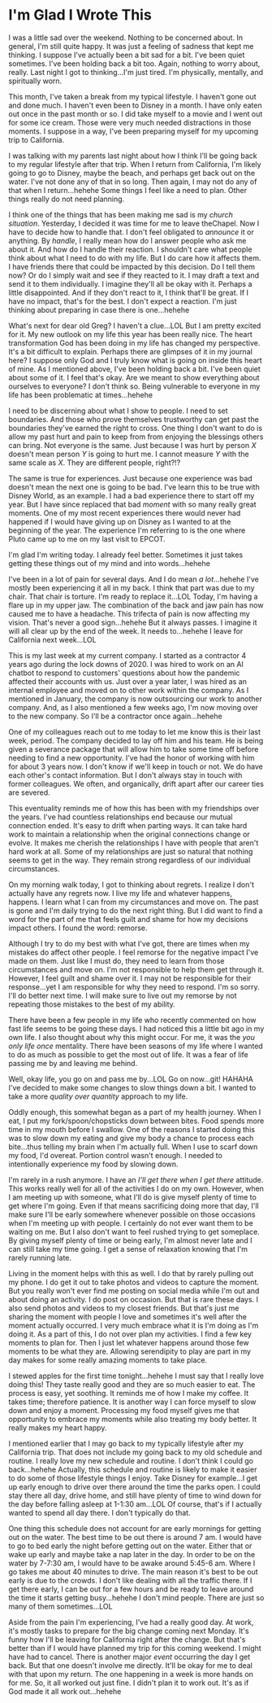 # I'm Glad I Wrote This

I was a little sad over the weekend. Nothing to be concerned about. In general, I'm still quite happy. It was just a feeling of sadness that kept me thinking. I suppose I've actually been a bit sad for a bit. I've been quiet sometimes. I've been holding back a bit too. Again, nothing to worry about, really. Last night I got to thinking...I'm just tired. I'm physically, mentally, and spiritually worn.

This month, I've taken a break from my typical lifestyle. I haven't gone out and done much. I haven't even been to Disney in a month. I have only eaten out once in the past month or so. I did take myself to a movie and I went out for some ice cream. Those were very much needed distractions in those moments. I suppose in a way, I've been preparing myself for my upcoming trip to California.

I was talking with my parents last night about how I think I'll be going back to my regular lifestyle after that trip. When I return from California, I'm likely going to go to Disney, maybe the beach, and perhaps get back out on the water. I've not done any of that in so long. Then again, I may not do any of that when I return...hehehe Some things I feel like a need to plan. Other things really do not need planning.

I think one of the things that has been making me sad is my *church situation*. Yesterday, I decided it was time for me to leave theChapel. Now I have to decide how to handle that. I don't feel obligated to *announce* it or anything. By *handle*, I really mean how do I answer people who ask me about it. And how do I handle their reaction. I shouldn't care what people think about what I need to do with my life. But I do care how it affects them. I have friends there that could be impacted by this decision. Do I tell them now? Or do I simply wait and see if they reacted to it. I may draft a text and send it to them individually. I imagine they'll all be okay with it. Perhaps a little disappointed. And if they don't react to it, I think that'll be great. If I have no impact, that's for the best. I don't expect a reaction. I'm just thinking about preparing in case there is one...hehehe

What's next for dear old Greg? I haven't a clue...LOL But I am pretty excited for it. My new outlook on my life this year has been really nice. The heart transformation God has been doing in my life has changed my perspective. It's a bit difficult to explain. Perhaps there are glimpses of it in my journal here? I suppose only God and I truly know what is going on inside this heart of mine. As I mentioned above, I've been holding back a bit. I've been quiet about some of it. I feel that's okay. Are we meant to show everything about ourselves to everyone? I don't think so. Being vulnerable to everyone in my life has been problematic at times...hehehe

I need to be discerning about what I show to people. I need to set boundaries. And those who prove themselves trustworthy can get past the boundaries they've earned the right to cross. One thing I don't want to do is allow my past hurt and pain to keep from from enjoying the blessings others can bring. Not everyone is the same. Just because I was hurt by person *X* doesn't mean person *Y* is going to hurt me. I cannot measure *Y* with the same scale as *X*. They are different people, right?!?

The same is true for experiences. Just because one experience was bad doesn't mean the next one is going to be bad. I've learn this to be true with Disney World, as an example. I had a bad experience there to start off my year. But I have since replaced that bad *moment* with so many really great moments. One of my most recent experiences there would never had happened if I would have giving up on Disney as I wanted to at the beginning of the year. The experience I'm referring to is the one where Pluto came up to me on my last visit to EPCOT.

I'm glad I'm writing today. I already feel better. Sometimes it just takes getting these things out of my mind and into words...hehehe

I've been in a lot of pain for several days. And I do mean *a lot*...hehehe I've mostly been experiencing it all in my back. I think that part was due to my chair. That chair is torture. I'm ready to replace it...LOL Today, I'm having a flare up in my upper jaw. The combination of the back and jaw pain has now caused me to have a headache. This trifecta of pain is now affecting my vision. That's never a good sign...hehehe But it always passes. I imagine it will all clear up by the end of the week. It needs to...hehehe I leave for California next week...LOL

This is my last week at my current company. I started as a contractor 4 years ago during the lock downs of 2020. I was hired to work on an AI chatbot to respond to customers' questions about how the pandemic affected their accounts with us. Just over a year later, I was hired as an internal employee and moved on to other work within the company. As I mentioned in January, the company is now outsourcing our work to another company. And, as I also mentioned a few weeks ago, I'm now moving over to the new company. So I'll be a contractor once again...hehehe

One of my colleagues reach out to me today to let me know this is their last week, period. The company decided to lay off him and his team. He is being given a severance package that will allow him to take some time off before needing to find a new opportunity. I've had the honor of working with him for about 3 years now. I don't know if we'll keep in touch or not. We do have each other's contact information. But I don't always stay in touch with former colleagues. We often, and organically, drift apart after our career ties are severed.

This eventuality reminds me of how this has been with my friendships over the years. I've had countless relationships end because our mutual connection ended. It's easy to drift when parting ways. It can take hard work to maintain a relationship when the original connections change or evolve. It makes me cherish the relationships I have with people that aren't hard work at all. Some of my relationships are just so natural that nothing seems to get in the way. They remain strong regardless of our individual circumstances.

On my morning walk today, I got to thinking about regrets. I realize I don't actually have any regrets now. I live my life and whatever happens, happens. I learn what I can from my circumstances and move on. The past is gone and I'm daily trying to do the next right thing. But I did want to find a word for the part of me that feels guilt and shame for how my decisions impact others. I found the word: remorse.

Although I try to do my best with what I've got, there are times when my mistakes do affect other people. I feel remorse for the negative impact I've made on them. Just like I must do, they need to learn from those circumstances and move on. I'm not responsible to help them get through it. However, I feel guilt and shame over it. I may not be responsible for their response...yet I am responsible for why they need to respond. I'm so sorry. I'll do better next time. I will make sure to live out my remorse by not repeating those mistakes to the best of my ability.

There have been a few people in my life who recently commented on how fast life seems to be going these days. I had noticed this a little bit ago in my own life. I also thought about why this might occur. For me, it was the *you only life once* mentality. There have been seasons of my life where I wanted to do as much as possible to get the most out of life. It was a fear of life passing me by and leaving me behind.

Well, okay life, you go on and pass me by...LOL Go on now...git! HAHAHA  I've decided to make some changes to slow things down a bit. I wanted to take a more *quality over quantity* approach to my life.

Oddly enough, this somewhat began as a part of my health journey. When I eat, I put my fork/spoon/chopsticks down between bites. Food spends more time in my mouth before I swallow. One of the reasons I started doing this was to slow down my eating and give my body a chance to process each bite...thus telling my brain when I'm actually full. When I use to scarf down my food, I'd overeat. Portion control wasn't enough. I needed to intentionally experience my food by slowing down.

I'm rarely in a rush anymore. I have an *I'll get there when I get there* attitude. This works really well for all of the activities I do on my own. However, when I am meeting up with someone, what I'll do is give myself plenty of time to get where I'm going. Even if that means sacrificing doing more that day, I'll make sure I'll be early somewhere whenever possible on those occasions when I'm meeting up with people. I certainly do not ever want them to be waiting on me. But I also don't want to feel rushed trying to get someplace. By giving myself plenty of time or being early, I'm almost never late and I can still take my time going. I get a sense of relaxation knowing that I'm rarely running late.

Living in the moment helps with this as well. I do that by rarely pulling out my phone. I do get it out to take photos and videos to capture the moment. But you really won't ever find me posting on social media while I'm out and about doing an activity. I do post on occasion. But that is rare these days. I also send photos and videos to my closest friends. But that's just me sharing the moment with people I love and sometimes it's well after the moment actually occurred. I very much embrace what it is I'm doing as I'm doing it. As a part of this, I do not over plan my activities. I find a few key moments to plan for. Then I just let whatever happens around those few moments to be what they are. Allowing serendipity to play are part in my day makes for some really amazing moments to take place.

I stewed apples for the first time tonight...hehehe I must say that I really love doing this! They taste really good and they are so much easier to eat. The process is easy, yet soothing. It reminds me of how I make my coffee. It takes time; therefore patience. It is another way I can force myself to slow down and enjoy a moment. Processing my food myself gives me that opportunity to embrace my moments while also treating my body better. It really makes my heart happy.

I mentioned earlier that I may go back to my typically lifestyle after my California trip. That does not include my going back to my old schedule and routine. I really love my new schedule and routine. I don't think I could go back...hehehe Actually, this schedule and routine is likely to make it easier to do some of those lifestyle things I enjoy. Take Disney for example...I get up early enough to drive over there around the time the parks open. I could stay there all day, drive home, and still have plenty of time to wind down for the day before falling asleep at 1-1:30 am...LOL Of course, that's if I actually wanted to spend all day there. I don't typically do that.

One thing this schedule does not account for are early mornings for getting out on the water. The best time to be out there is around 7 am. I would have to go to bed early the night before getting out on the water. Either that or wake up early and maybe take a nap later in the day. In order to be on the water by 7-7:30 am, I would have to be awake around 5:45-6 am. Where I go takes me about 40 minutes to drive. The main reason it's best to be out early is due to the crowds. I don't like dealing with all the traffic there. If I get there early, I can be out for a few hours and be ready to leave around the time it starts getting busy...hehehe I don't mind people. There are just so many of them sometimes...LOL

Aside from the pain I'm experiencing, I've had a really good day. At work, it's mostly tasks to prepare for the big change coming next Monday. It's funny how I'll be leaving for California right after the change. But that's better than if I would have planned my trip for this coming weekend. I might have had to cancel. There is another major *event* occurring the day I get back. But that one doesn't involve me directly. It'll be okay for me to deal with that upon my return. The one happening in a week is more hands on for me. So, it all worked out just fine. I didn't plan it to work out. It's as if God made it all work out...hehehe